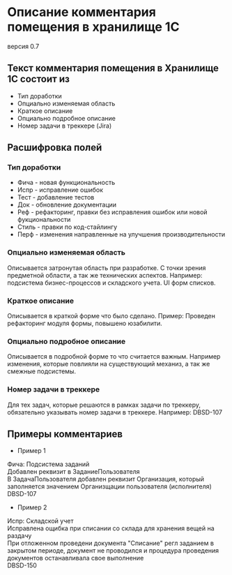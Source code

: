 # Описание комментария помещения в хранилище 1С

версия 0.7

## Текст комментария помещения в Хранилище 1С состоит из

* Тип доработки
* Опциально изменяемая область
* Краткое описание
* Опциально подробное описание
* Номер задачи в треккере (Jira)

## Расшифровка полей

### Тип доработки

* Фича - новая функциональность
* Испр - исправление ошибок
* Тест - добавление тестов
* Док - обновление документации
* Реф - рефакторинг, правки без исправления ошибок или новой фукциональности
* Стиль - правки по код-стайлингу
* Перф - изменения направленные на улучшения производительности

### Опциально изменяемая область

Описывается затронутая область при разработке. С точки зрения предметной области, а так же технических аспектов. Например: подсистема бизнес-процессов и складского учета. UI форм списков.

### Краткое описание

Описывается в краткой форме что было сделано. Пример: Проведен рефакторинг модуля формы, повышено юзабилити.

### Опциально подробное описание

Описывается в подробной форме то что считается важным. Например изменения, которые повлияли на существующий механиз, а так же смежные подсистемы.

### Номер задачи в треккере

Для тех задач, которые решаются в рамках задачи по треккеру, обязательно указывать номер задачи в треккере. Например: DBSD-107

## Примеры комментариев

* Пример 1

Фича: Подсистема заданий  
Добавлен реквизит в ЗаданиеПользователя  
В ЗадачаПользователя добавлен реквизит Организация, который заполняется значением Организщации пользователя (исполнителя)  
DBSD-107

* Пример 2

Испр: Складской учет  
Исправлена ощибка при списании со склада для хранения вещей на раздачу  
При отложенном проведени документа "Списание" регл заданием в закрытом периоде, документ не проводился и процедура проведения документов останавливала свое выполнение  
DBSD-150